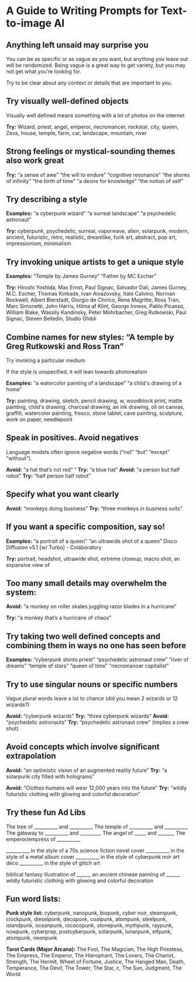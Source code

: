# A Guide to Writing Prompts for Text-to-image AI

## Anything left unsaid may surprise you 

You can be as specific or as vague as you want, but anything you leave out will be randomized. Being vague is a great way to get variety, but you may not get what you’re looking for. 

Try to be clear about any context or details that are important to you.

## Try visually well-defined objects 

Visually well defined means something with a lot of photos on the internet

**Try:** Wizard, priest, angel, emperor, necromancer, rockstar, city, queen, Zeus, house, temple, farm, car, landscape, mountain, river

## Strong feelings or mystical-sounding themes also work great

**Try:** “a sense of awe” “the will to endure”  “cognitive resonance”  “the shores of infinity” “the birth of time” “a desire for knowledge” “the notion of self” 

## Try describing a style

**Examples:** “a cyberpunk wizard” “a surreal landscape” “a psychedelic astronaut” 

**Try:** cyberpunk, psychedelic, surreal, vaporwave, alien, solarpunk, modern, ancient, futuristic, retro, realistic, dreamlike, funk art, abstract, pop art, impressionism, minimalism

## Try invoking unique artists to get a unique style 

**Examples:** “Temple by James Gurney” “Father by MC Escher”

**Try:** Hiroshi Yoshida, Max Ernst, Paul Signac, Salvador Dali, James Gurney, M.C. Escher, Thomas Kinkade, Ivan Aivazovsky, Italo Calvino, Norman Rockwell, Albert Bierstadt, Giorgio de Chirico, Rene Magritte, Ross Tran, Marc Simonetti, John Harris, Hilma af Klint, George Inness, Pablo Picasso, William Blake, Wassily Kandinsky, Peter Mohrbacher, Greg Rutkowski, Paul Signac, Steven Belledin, Studio Ghibli

## Combine names for new styles: “A temple by Greg Rutkowski and Ross Tran”

Try invoking a particular medium

If the style is unspecified, it will lean towards photorealism

**Examples:** “a watercolor painting of a landscape” “a child's drawing of a home”

**Try:** painting, drawing, sketch, pencil drawing, w, woodblock print, matte painting, child's drawing, charcoal drawing, an ink drawing, oil on canvas, graffiti, watercolor painting, fresco, stone tablet, cave painting, sculpture, work on paper, needlepoint

## Speak in positives. Avoid negatives 

Language models often ignore negative words (“not” “but” “except” “without”).

**Avoid:** “a hat that’s not red” “			**Try:** “a blue hat”
**Avoid:** “a person but half robot” 		**Try:** “half person half robot”

## Specify what you want clearly

**Avoid:** “monkeys doing business”		**Try:** “three monkeys in business suits”

## If you want a specific composition, say so!

**Examples:** “a portrait of a queen” “an ultrawide shot of a queen” 
Disco Diffusion v5.1 [w/ Turbo] - Colaboratory 

**Try:** portrait, headshot, ultrawide shot, extreme closeup, macro shot, an expansive view of

## Too many small details may overwhelm the system:

**Avoid:** “a monkey on roller skates juggling razor blades in a hurricane” 

**Try:** “a monkey that’s a hurricane of chaos”

## Try taking two well defined concepts and combining them in ways no one has seen before

**Examples:** “cyberpunk shinto priest” “psychedelic astronaut crew” “river of dreams” “temple of stars” “queen of time” “necromancer capitalist”

## Try to use singular nouns or specific numbers

Vague plural words leave a lot to chance (did you mean 2 wizards or 12 wizards?)

**Avoid:** “cyberpunk wizards”		**Try:** “three cyberpunk wizards”
**Avoid:** “psychedelic astronauts”	**Try:** “psychedelic astronaut crew” (implies a crew shot)

## Avoid concepts which involve significant extrapolation 

**Avoid:** “an optimistic vision of an augmented reality future” 
**Try:** “a solarpunk city filled with holograms”

**Avoid:** “Clothes humans will wear 12,000 years into the future”
**Try:** “wildly futuristic clothing with glowing and colorful decoration”

## Try these fun Ad Libs

The tree of __________ and __________ 
The temple of __________  and __________ 
The gateway to __________  and _________
The angel of _____ and _______
The emperor/empress of __________

__________ in the style of a 70s science fiction novel cover
__________ in the style of a metal album cover
__________ in the style of cyberpunk noir art deco 
__________ in the style of glitch art

biblical fantasy illustration of ______
an ancient chinese painting of ______
wildly futuristic clothing with glowing and colorful decoration

## Fun word lists:

**Punk style list:** cyberpunk, nanopunk, biopunk, cyber noir, steampunk, clockpunk,  dieselpunk, decopunk, coalpunk, atompunk, steelpunk, islandpunk, oceanpunk, rococopunk, stonepunk, mythpunk, raypunk, nowpunk, cyberprep, postcyberpunk, solarpunk, lunarpunk, elfpunk, atompunk, neonpunk

**Tarot Cards (Major Arcana):** The Fool, The Magician, The High Priestess, The Empress, The Emperor, The Hierophant, The Lovers, The Chariot, Strength, The Hermit, Wheel of Fortune, Justice, The Hanged Man, Death, Temperance, The Devil, The Tower, The Star, c, The Sun, Judgment, The World